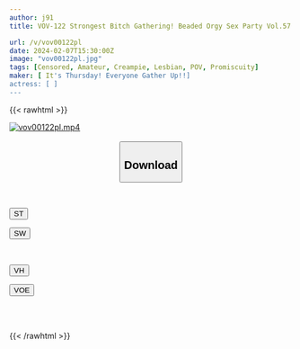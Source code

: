 ```yaml
---
author: j91
title: VOV-122 Strongest Bitch Gathering! Beaded Orgy Sex Party Vol.57 "Could You Please Introduce Me To A Naughty Friend From Your Sister?"

url: /v/vov00122pl
date: 2024-02-07T15:30:00Z
image: "vov00122pl.jpg"
tags: [Censored, Amateur, Creampie, Lesbian, POV, Promiscuity]
maker: [ It's Thursday! Everyone Gather Up!!]
actress: [ ]
---
```



{{< rawhtml >}}

<div class="video" data-videoid="K4l7gjzwYbu09D2">
    <a href="javascript:;">
        <img src="/v/vov00122pl/vov00122pl.jpg" width="WIDTH" height="HEIGHT" alt="vov00122pl.mp4" loading="lazy">
    </a>
</div>

<script type="text/javascript" src="https://j91.asia/asset/on-demand-st.js"></script>

<br>
  <link rel="stylesheet" href="https://j91.asia/asset/bs5.css">
  
  <center>
  <button class="btn btn-primary" type="button" data-bs-toggle="collapse" data-bs-target=".multi-collapse" aria-expanded="false" aria-controls="multiCollapseExample1 multiCollapseExample2"><h2>Download</h2></button></center>
</p>
<div class="row">
  <div class="col">
    <div class="collapse multi-collapse" id="multiCollapseExample1">
      <div class="card card-body">
	      	      <br>
<div class="buttons">  
<p><a href="https://streamtape.to/v/K4l7gjzwYbu09D2" target="_blank"><button class="btn-hover color-3"><i class="fa fa-download"></i> ST</button></a></p>
<p><a href="https://cdnwish.com/3jzyze8a1kfy" target="_blank"><button class="btn-hover color-2"><i class="fa fa-download"></i> SW</button></a></p></div>
    </div>
  </div>
</div>
  <div class="col">
    <div class="collapse multi-collapse" id="multiCollapseExample2">
      <div class="card card-body">
	      <br>
<div class="buttons">
<p><a href="https://vidhidepro.com/f/d4j55ldt222q" target="_blank"><button class="btn-hover color-9"><i class="fa fa-download"></i> VH</button></a></p>
<p><a href="https://voe.sx/hpzzhypuxuuq"><button class="btn-hover color-8"><i class="fa fa-download"></i> VOE</button></a></p></div>
<br><br>
      </div>
    </div>
  </div>
</div>

{{< /rawhtml >}}